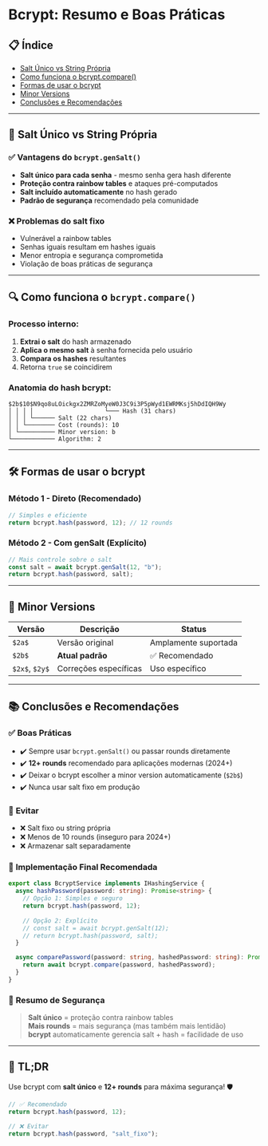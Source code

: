 # Bcrypt: Resumo e Boas Práticas

## 📋 Índice
- [Salt Único vs String Própria](#salt-único-vs-string-própria)
- [Como funciona o bcrypt.compare()](#como-funciona-o-bcryptcompare)
- [Formas de usar o bcrypt](#formas-de-usar-o-bcrypt)
- [Minor Versions](#minor-versions)
- [Conclusões e Recomendações](#conclusões-e-recomendações)

---

## 🧂 Salt Único vs String Própria

### ✅ **Vantagens do `bcrypt.genSalt()`**

- **Salt único para cada senha** - mesmo senha gera hash diferente
- **Proteção contra rainbow tables** e ataques pré-computados
- **Salt incluído automaticamente** no hash gerado
- **Padrão de segurança** recomendado pela comunidade

### ❌ **Problemas do salt fixo**

- Vulnerável a rainbow tables
- Senhas iguais resultam em hashes iguais
- Menor entropia e segurança comprometida
- Violação de boas práticas de segurança

---

## 🔍 Como funciona o `bcrypt.compare()`

### Processo interno:

1. **Extrai o salt** do hash armazenado
2. **Aplica o mesmo salt** à senha fornecida pelo usuário
3. **Compara os hashes** resultantes
4. Retorna `true` se coincidirem

### Anatomia do hash bcrypt:

```
$2b$10$N9qo8uLOickgx2ZMRZoMyeW0J3C9i3P5pWyd1EWRMKsj5hDdIQH9Wy
│ │ │ │                    └─── Hash (31 chars)
│ │ │ └────── Salt (22 chars)
│ │ └──────── Cost (rounds): 10
│ └────────── Minor version: b
└──────────── Algorithm: 2
```

---

## 🛠️ Formas de usar o bcrypt

### Método 1 - Direto (Recomendado)
```typescript
// Simples e eficiente
return bcrypt.hash(password, 12); // 12 rounds
```

### Método 2 - Com genSalt (Explícito)
```typescript
// Mais controle sobre o salt
const salt = await bcrypt.genSalt(12, "b");
return bcrypt.hash(password, salt);
```

---

## 🔢 Minor Versions

| Versão | Descrição | Status |
|--------|-----------|--------|
| `$2a$` | Versão original | Amplamente suportada |
| `$2b$` | **Atual padrão** | ✅ Recomendado |
| `$2x$`, `$2y$` | Correções específicas | Uso específico |

---

## 📚 Conclusões e Recomendações

### ✅ **Boas Práticas**

- ✔️ Sempre usar `bcrypt.genSalt()` ou passar rounds diretamente
- ✔️ **12+ rounds** recomendado para aplicações modernas (2024+)
- ✔️ Deixar o bcrypt escolher a minor version automaticamente (`$2b$`)
- ✔️ Nunca usar salt fixo em produção

### 🚫 **Evitar**

- ❌ Salt fixo ou string própria
- ❌ Menos de 10 rounds (inseguro para 2024+)
- ❌ Armazenar salt separadamente

### 🔧 **Implementação Final Recomendada**

```typescript
export class BcryptService implements IHashingService {
  async hashPassword(password: string): Promise<string> {
    // Opção 1: Simples e seguro
    return bcrypt.hash(password, 12);
    
    // Opção 2: Explícito
    // const salt = await bcrypt.genSalt(12);
    // return bcrypt.hash(password, salt);
  }

  async comparePassword(password: string, hashedPassword: string): Promise<boolean> {
    return await bcrypt.compare(password, hashedPassword);
  }
}
```

### 🔐 **Resumo de Segurança**

> **Salt único** = proteção contra rainbow tables  
> **Mais rounds** = mais segurança (mas também mais lentidão)  
> **bcrypt** automaticamente gerencia salt + hash = facilidade de uso

---

## 🎯 **TL;DR**

Use bcrypt com **salt único** e **12+ rounds** para máxima segurança! 🛡️

```typescript
// ✅ Recomendado
return bcrypt.hash(password, 12);

// ❌ Evitar
return bcrypt.hash(password, "salt_fixo");
```